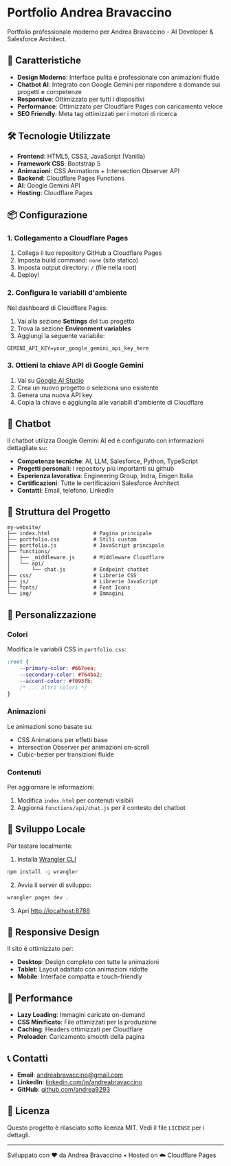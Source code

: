 # Portfolio Andrea Bravaccino

Portfolio professionale moderno per Andrea Bravaccino - AI Developer & Salesforce Architect.

## 🚀 Caratteristiche

- **Design Moderno**: Interface pulita e professionale con animazioni fluide
- **Chatbot AI**: Integrato con Google Gemini per rispondere a domande sui progetti e competenze
- **Responsive**: Ottimizzato per tutti i dispositivi
- **Performance**: Ottimizzato per Cloudflare Pages con caricamento veloce
- **SEO Friendly**: Meta tag ottimizzati per i motori di ricerca

## 🛠️ Tecnologie Utilizzate

- **Frontend**: HTML5, CSS3, JavaScript (Vanilla)
- **Framework CSS**: Bootstrap 5
- **Animazioni**: CSS Animations + Intersection Observer API
- **Backend**: Cloudflare Pages Functions
- **AI**: Google Gemini API
- **Hosting**: Cloudflare Pages

## 📦 Configurazione

### 1. Collegamento a Cloudflare Pages

1. Collega il tuo repository GitHub a Cloudflare Pages
2. Imposta build command: `none` (sito statico)
3. Imposta output directory: `/` (file nella root)
4. Deploy!

### 2. Configura le variabili d'ambiente

Nel dashboard di Cloudflare Pages:

1. Vai alla sezione **Settings** del tuo progetto
2. Trova la sezione **Environment variables**
3. Aggiungi la seguente variabile:

```
GEMINI_API_KEY=your_google_gemini_api_key_here
```

### 3. Ottieni la chiave API di Google Gemini

1. Vai su [Google AI Studio](https://makersuite.google.com/app/apikey)
2. Crea un nuovo progetto o seleziona uno esistente
3. Genera una nuova API key
4. Copia la chiave e aggiungila alle variabili d'ambiente di Cloudflare

## 🤖 Chatbot

Il chatbot utilizza Google Gemini AI ed è configurato con informazioni dettagliate su:

- **Competenze tecniche**: AI, LLM, Salesforce, Python, TypeScript
- **Progetti personali**: I repository più importanti su github
- **Esperienza lavorativa**: Engineering Group, Indra, Enigen Italia
- **Certificazioni**: Tutte le certificazioni Salesforce Architect
- **Contatti**: Email, telefono, LinkedIn


## 📁 Struttura del Progetto

```
my-website/
├── index.html              # Pagina principale
├── portfolio.css           # Stili custom
├── portfolio.js            # JavaScript principale
├── functions/
│   ├── _middleware.js      # Middleware Cloudflare
│   └── api/
│       └── chat.js         # Endpoint chatbot
├── css/                    # Librerie CSS
├── js/                     # Librerie JavaScript
├── fonts/                  # Font Icons
└── img/                    # Immagini
```

## 🎨 Personalizzazione

### Colori
Modifica le variabili CSS in `portfolio.css`:

```css
:root {
    --primary-color: #667eea;
    --secondary-color: #764ba2;
    --accent-color: #f093fb;
    /* ... altri colori */
}
```

### Animazioni
Le animazioni sono basate su:
- CSS Animations per effetti base
- Intersection Observer per animazioni on-scroll
- Cubic-bezier per transizioni fluide

### Contenuti
Per aggiornare le informazioni:
1. Modifica `index.html` per contenuti visibili
2. Aggiorna `functions/api/chat.js` per il contesto del chatbot

## 🔧 Sviluppo Locale

Per testare localmente:

1. Installa [Wrangler CLI](https://developers.cloudflare.com/workers/wrangler/)
```bash
npm install -g wrangler
```

2. Avvia il server di sviluppo:
```bash
wrangler pages dev .
```

3. Apri [http://localhost:8788](http://localhost:8788)

## 📱 Responsive Design

Il sito è ottimizzato per:
- **Desktop**: Design completo con tutte le animazioni
- **Tablet**: Layout adattato con animazioni ridotte
- **Mobile**: Interface compatta e touch-friendly

## 🚀 Performance

- **Lazy Loading**: Immagini caricate on-demand
- **CSS Minificato**: File ottimizzati per la produzione
- **Caching**: Headers ottimizzati per Cloudflare
- **Preloader**: Caricamento smooth della pagina

## 📞 Contatti

- **Email**: andreabravaccino@gmail.com
- **LinkedIn**: [linkedin.com/in/andreabravaccino](https://linkedin.com/in/andreabravaccino)
- **GitHub**: [github.com/andrea9293](https://github.com/andrea9293)

## 📄 Licenza

Questo progetto è rilasciato sotto licenza MIT. Vedi il file `LICENSE` per i dettagli.

---

Sviluppato con ❤️ da Andrea Bravaccino • Hosted on ☁️ Cloudflare Pages
